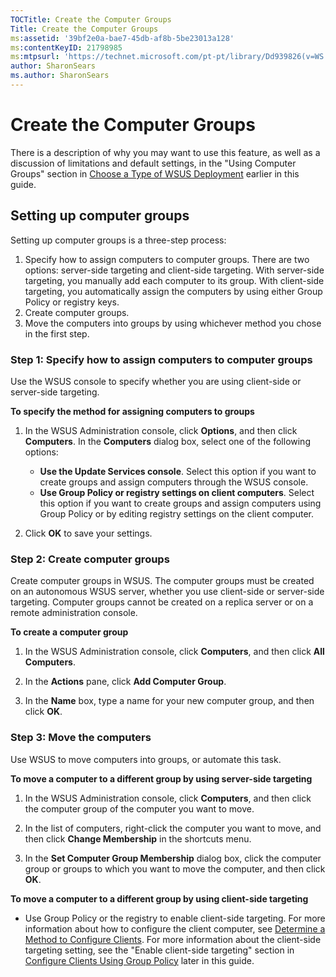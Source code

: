 ```yaml
---
TOCTitle: Create the Computer Groups
Title: Create the Computer Groups
ms:assetid: '39bf2e0a-bae7-45db-af8b-5be23013a128'
ms:contentKeyID: 21798985
ms:mtpsurl: 'https://technet.microsoft.com/pt-pt/library/Dd939826(v=WS.10)'
author: SharonSears
ms.author: SharonSears
---
```


Create the Computer Groups
==========================

There is a description of why you may want to use this feature, as well as a discussion of limitations and default settings, in the "Using Computer Groups" section in [Choose a Type of WSUS Deployment](https://technet.microsoft.com/3386d6e3-3c97-4299-b836-ccaf72991425) earlier in this guide.

Setting up computer groups
--------------------------

Setting up computer groups is a three-step process:

1.  Specify how to assign computers to computer groups. There are two options: server-side targeting and client-side targeting. With server-side targeting, you manually add each computer to its group. With client-side targeting, you automatically assign the computers by using either Group Policy or registry keys.
2.  Create computer groups.
3.  Move the computers into groups by using whichever method you chose in the first step.

### Step 1: Specify how to assign computers to computer groups

Use the WSUS console to specify whether you are using client-side or server-side targeting.

**To specify the method for assigning computers to groups**
1.  In the WSUS Administration console, click **Options**, and then click **Computers**. In the **Computers** dialog box, select one of the following options:

    -   **Use the Update Services console**. Select this option if you want to create groups and assign computers through the WSUS console.
    -   **Use Group Policy or registry settings on client computers**. Select this option if you want to create groups and assign computers using Group Policy or by editing registry settings on the client computer.

2.  Click **OK** to save your settings.

### Step 2: Create computer groups

Create computer groups in WSUS. The computer groups must be created on an autonomous WSUS server, whether you use client-side or server-side targeting. Computer groups cannot be created on a replica server or on a remote administration console.

**To create a computer group**
1.  In the WSUS Administration console, click **Computers**, and then click **All Computers**.

2.  In the **Actions** pane, click **Add Computer Group**.

3.  In the **Name** box, type a name for your new computer group, and then click **OK**.

### Step 3: Move the computers

Use WSUS to move computers into groups, or automate this task.

**To move a computer to a different group by using server-side targeting**
1.  In the WSUS Administration console, click **Computers**, and then click the computer group of the computer you want to move.

2.  In the list of computers, right-click the computer you want to move, and then click **Change Membership** in the shortcuts menu.

3.  In the **Set Computer Group Membership** dialog box, click the computer group or groups to which you want to move the computer, and then click **OK**.

**To move a computer to a different group by using client-side targeting**
-   Use Group Policy or the registry to enable client-side targeting. For more information about how to configure the client computer, see [Determine a Method to Configure Clients](https://technet.microsoft.com/4906fa0d-47b0-48a0-90c7-90bd179a7eed). For more information about the client-side targeting setting, see the "Enable client-side targeting" section in [Configure Clients Using Group Policy](https://technet.microsoft.com/f47b485b-8fff-4b7c-8386-a9edfeedf2f5) later in this guide.
